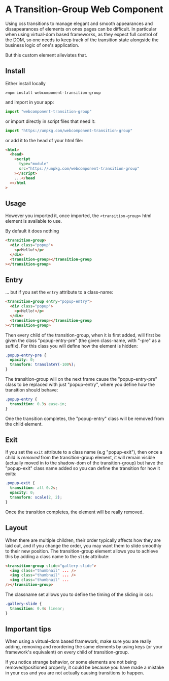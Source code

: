 # A Transition-Group Web Component

Using css transitions to manage elegant and smooth appearances and dissapearances
of elements on ones pages can be difficult. In particular when using virtual-dom based
frameworks, as they expect full control of the DOM, so one needs to keep track of the
transition state alongside the business logic of one's application.

But this custom element alleviates that.

## Install

Either install locally

```
>npm install webcomponent-transition-group
```

and import in your app:

```js
import "webcomponent-transition-group"
```

or import directly in script files that need it:

```js
import "https://unpkg.com/webcomponent-transition-group"
```

or add it to the head of your html file:

```html
<html>
  <head>
    <script
      type="module"
      src="https://unpkg.com/webcomponent-transition-group"
    ></script>
    ...</head
  ></html
>
```

## Usage

However you imported it, once imported, the `<transition-group>` html element is available to use.

By default it does nothing

```html
<transition-group>
  <div class="popup">
    <p>Hello!</p>
  </div>
  <transition-group></transition-group
></transition-group>
```

## Entry

... but if you set the `entry` attribute to a class-name:

```html
<transition-group entry="popup-entry">
  <div class="popup">
    <p>Hello!</p>
  </div>
  <transition-group></transition-group
></transition-group>
```

Then every child of the transition-group, when it is first added, will first be given the class "popup-entry-pre" (the given class-name, with "-pre" as a suffix). For this class you will define how the element is hidden:

```css
.popup-entry-pre {
  opacity: 0;
  transform: translateY(-100%);
}
```

The transition-group will on the next frame cause the "popup-entry-pre" class to be replaced with just "popup-entry", where you define how the transition should behave:

```css
.popup-entry {
  transition: 0.3s ease-in;
}
```

One the transition completes, the "popup-entry" class will be removed from the child element.

## Exit

If you set the `exit` attribute to a class name (e.g "popup-exit"), then once a child is _removed_ from the transition-group element, it will remain visible (actually moved in to the shadow-dom of the transition-group) but have the "popup-exit" class name added so you can define the transition for how it exits:

```css
.popup-exit {
  transition: all 0.2s;
  opacity: 0;
  transform: scale(2, 2);
}
```

Once the transition completes, the element will be really removed.

## Layout

When there are multiple children, their order typically affects how they are laid out, and if you change the order, you may want them to slide smoothly to their new position. The transition-group element allows you to achieve this by adding a class name to the `slide` attribute:

```html
<transition-group slide="gallery-slide">
  <img class="thumbnail" ... />
  <img class="thumbnail" ... />
  <img class="thumbnail" ...
/></transition-group>
```

The classname set allows you to define the timing of the sliding in css:

```css
.gallery-slide {
  transition: 0.4s linear;
}
```

## Important tips

When using a virtual-dom based framework, make sure you are really adding, removing and reordering the same elements by using keys (or your framework's equivalent) on every child of transition-group.

If you notice strange behavior, or some elements are not being removed/positioned properly, it could be because you have made a mistake in your css and you are not actually causing transitions to happen.
